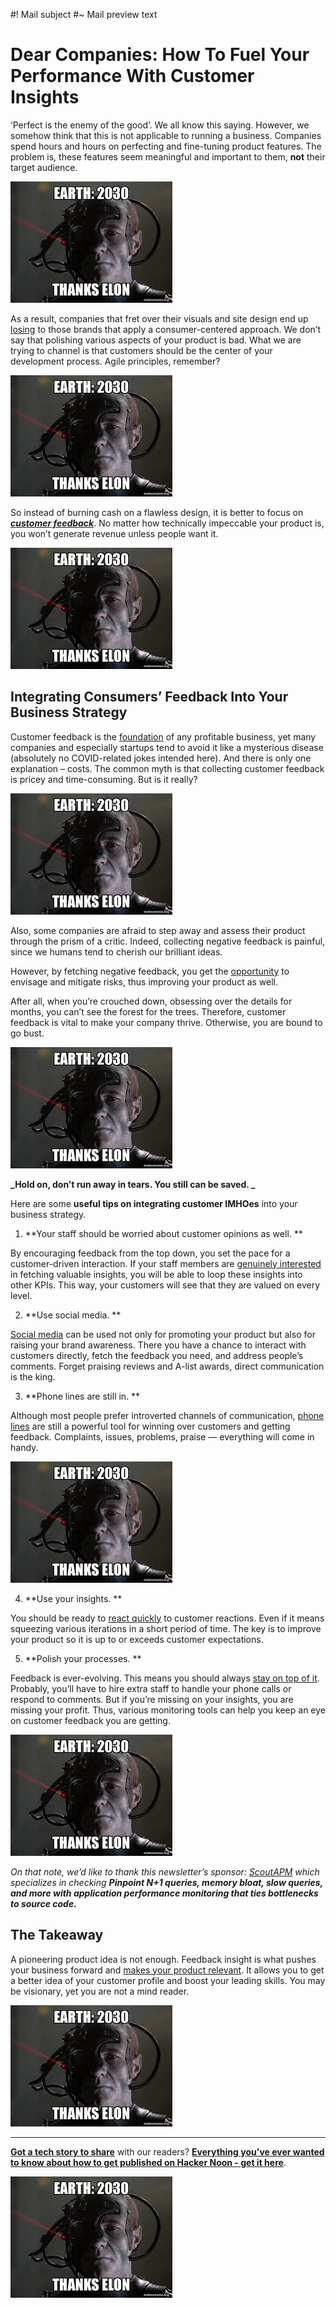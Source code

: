 #! Mail subject
#~ Mail preview text

# Dear Companies: How To Fuel Your Performance With Customer Insights

‘Perfect is the enemy of the good’. We all know this saying. However, we somehow think that this is not applicable to running a business. Companies spend hours and hours on perfecting and fine-tuning product features. The problem is, these features seem meaningful and important to them, **not** their target audience.



![alt_text](https://github.com/atherdon/newsletters/blob/master/archive/img/memes/october/4/4.jpg "image_tooltip")


As a result, companies that fret over their visuals and site design end up [losing](https://hackernoon.com/why-do-you-s-ck-at-collecting-customer-feedback-9d0a42d8233b) to those brands that apply a consumer-centered approach. We don’t say that polishing various aspects of your product is bad. What we are trying to channel is that customers should be the center of your development process. Agile principles, remember?




![alt_text](https://github.com/atherdon/newsletters/blob/master/archive/img/memes/october/4/4.jpg "image_tooltip")


So instead of burning cash on a flawless design, it is better to focus on **_[customer feedback](https://hackernoon.com/reducing-friction-is-more-important-than-customer-delight-pe4o36q5)_**. No matter how technically impeccable your product is, you won’t generate revenue unless people want it.



![alt_text](https://github.com/atherdon/newsletters/blob/master/archive/img/memes/october/4/4.jpg "image_tooltip")



## Integrating Consumers’ Feedback Into Your Business Strategy

Customer feedback is the [foundation](https://hackernoon.com/what-soggy-breadsticks-taught-us-about-service-and-social-listening-ztpm3wtl) of any profitable business, yet many companies and especially startups tend to avoid it like a mysterious disease (absolutely no COVID-related jokes intended here). And there is only one explanation – costs. The common myth is that collecting customer feedback is pricey and time-consuming. But is it really?


![alt_text](https://github.com/atherdon/newsletters/blob/master/archive/img/memes/october/4/4.jpg "image_tooltip")


Also, some companies are afraid to step away and assess their product through the prism of a critic. Indeed, collecting negative feedback is painful, since we humans tend to cherish our brilliant ideas.

However, by fetching negative feedback, you get the [opportunity](https://hackernoon.com/the-basics-of-customer-success-98279059c2c2) to envisage and mitigate risks, thus improving your product as well.

After all, when you’re crouched down, obsessing over the details for months, you can’t see the forest for the trees. Therefore, customer feedback is vital to make your company thrive. Otherwise, you are bound to go bust.



![alt_text](https://github.com/atherdon/newsletters/blob/master/archive/img/memes/october/4/4.jpg "image_tooltip")


**_Hold on, don’t run away in tears. You still can be saved. _**

Here are some **useful tips on integrating customer IMHOes** into your business strategy.



1. **Your staff should be worried about customer opinions as well. **

By encouraging feedback from the top down, you set the pace for a customer-driven interaction. If your staff members are [genuinely interested](https://hackernoon.com/5-insights-to-lowering-the-stress-levels-of-your-customer-support-teams-zrbx38wh) in fetching valuable insights, you will be able to loop these insights into other KPIs. This way, your customers will see that they are valued on every level.



2. **Use social media. **

[Social media](https://hackernoon.com/10-social-media-hacks-for-businesses-pr143emc) can be used not only for promoting your product but also for raising your brand awareness. There you have a chance to interact with customers directly, fetch the feedback you need, and address people’s comments. Forget praising reviews and A-list awards, direct communication is the king.



3. **Phone lines are still in. **

Although most people prefer introverted channels of communication, [phone lines](https://hackernoon.com/how-listening-to-your-customers-makes-you-a-stronger-company-62acdba0e41e) are still a powerful tool for winning over customers and getting feedback. Complaints, issues, problems, praise — everything will come in handy.



![alt_text](https://github.com/atherdon/newsletters/blob/master/archive/img/memes/october/4/4.jpg "image_tooltip")




4. **Use your insights. **

You should be ready to [react quickly](https://hackernoon.com/the-future-of-customer-support-5-facts-and-6-trends-to-watch-in-2019-iir3z5r) to customer reactions. Even if it means squeezing various iterations in a short period of time. The key is to improve your product so it is up to or exceeds customer expectations.



5. **Polish your processes. **

Feedback is ever-evolving. This means you should always [stay on top of it](https://hackernoon.com/giving-your-life-to-keep-customers-happy-16a55b9f9d71). Probably, you’ll have to hire extra staff to handle your phone calls or respond to comments. But if you’re missing on your insights, you are missing your profit. Thus, various monitoring tools can help you keep an eye on customer feedback you are getting.


![alt_text](https://github.com/atherdon/newsletters/blob/master/archive/img/memes/october/4/4.jpg "image_tooltip")


_On that note, we’d like to thank this newsletter’s sponsor: [ScoutAPM](https://bit.ly/2RcGKjT) which specializes in checking **Pinpoint N+1 queries, memory bloat, slow queries, and more with application performance monitoring that ties bottlenecks to source code.**_


## The Takeaway

A pioneering product idea is not enough. Feedback insight is what pushes your business forward and [makes your product relevant](https://hackernoon.com/what-happens-when-you-make-product-decisions-to-wow-your-customers-a-case-study-e1m23baf). It allows you to get a better idea of your customer profile and boost your leading skills. You may be visionary, yet you are not a mind reader.



![alt_text](https://github.com/atherdon/newsletters/blob/master/archive/img/memes/october/4/4.jpg "image_tooltip")


***



**[Got a tech story to share](https://hackernoon.us19.list-manage.com/track/click?u=b48b0ec2173fecf2586c00e80&id=b8c49af8d7&e=0006ba68ce)** with our readers? **[Everything you've ever wanted to know about how to get published on Hacker Noon - get it here](https://hackernoon.us19.list-manage.com/track/click?u=b48b0ec2173fecf2586c00e80&id=76fed6f60a&e=0006ba68ce)**.



![alt_text](https://github.com/atherdon/newsletters/blob/master/archive/img/memes/october/4/4.jpg "image_tooltip")
